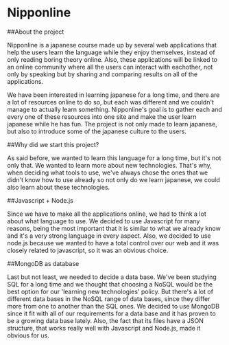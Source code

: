 Nipponline
==========

##About the project

Nipponline is a japanese course made up by several web applications that help the users learn the language while they enjoy themselves, instead of only reading boring theory online. Also, these applications will be linked to an online community where all the users can interact with eachother, not only by speaking but by sharing and comparing results on all of the applications.

We have been interested in learning japanese for a long time, and there are a lot of resources online to do so, but each was different and we couldn't manage to actually learn something. Nipponline's goal is to gather each and every one of these resources into one site and make the user learn japanese while he has fun.
The project is not only made to learn japanese, but also to introduce some of the japanese culture to the users.

##Why did we start this project?

As said before, we wanted to learn this language for a long time, but it's not only that. We wanted to learn more about new technologies. That's why, when deciding what tools to use, we've always chose the ones that we didn't know how to use already so not only do we learn japanese, we could also learn about these technologies.

##Javascript + Node.js

Since we have to make all the applications online, we had to think a lot about what language to use. We decided to use Javascript for many reasons, being the most important that it is similar to what we already know and it's a very strong language in every aspect. Also, we decided to use node.js because we wanted to have a total control over our web and it was closely related to javascript, so it was an obvious choice.

##MongoDB as database

Last but not least, we needed to decide a data base. We've been studying SQL for a long time and we thought that choosing a NoSQL would be the best option for our 'learning new technologies' policy. But there's a lot of different data bases in the NoSQL range of data bases, since they differ more from one to another than the SQL ones. We decided to use MongoDB since it fit with all of our requirements for a data base and it has proven to be a growing data base lately. Also, the fact that its files have a JSON structure, that works really well with Javascript and Node.js, made it obvious for us.
